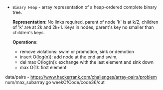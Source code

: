 

 * `Binary Heap` - array representation of a heap-ordered complete binary tree. 

    **Representation**: No links required, parent of node 'k' is at k/2, children of 'k' are at 2k and 2k+1. Keys in nodes, parent's key no smaller than children's keys. 

    **Operations**: 
    * remove violations: swim or promotion, sink or demotion
    * insert O(log(n)): add node at the end and swim, 
    * del max O(log(n)): exchange with the last element and sink down
    * max O(1): first element

data/pairs - https://www.hackerrank.com/challenges/array-pairs/problem
num/max_subarray.go
weekOfCode/code36/cut